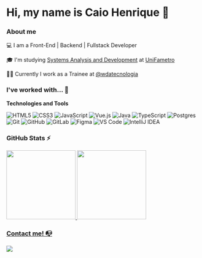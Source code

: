 # Hi, my name is Caio Henrique 👋

### About me

💻 I am a Front-End | Backend | Fullstack Developer

🎓 I'm studying [Systems Analysis and Development](https://unifametro.edu.br/graduacao/analise-e-desenvolvimento-de-sistemas/?modalidade=presencial) at [UniFametro](https://unifametro.edu.br)

👩‍💻 Currently I work as a Trainee at [@wdatecnologia](https://github.com/wdatecnologia)

### I've worked with... 🔧

**Technologies and Tools**

![HTML5](https://img.shields.io/badge/html5-%23E34F26.svg?style=for-the-badge&logo=html5&logoColor=white)
![CSS3](https://img.shields.io/badge/css3-%231572B6.svg?style=for-the-badge&logo=css3&logoColor=white)
![JavaScript](https://img.shields.io/badge/javascript-%23323330.svg?style=for-the-badge&logo=javascript&logoColor=%23F7DF1E)
![Vue.js](https://img.shields.io/badge/vuejs-%2335495e.svg?style=for-the-badge&logo=vuedotjs&logoColor=%234FC08D)
![Java](https://img.shields.io/badge/java-%23ED8B00.svg?style=for-the-badge&logo=openjdk&logoColor=white)
![TypeScript](https://img.shields.io/badge/typescript-%23007ACC.svg?style=for-the-badge&logo=typescript&logoColor=white)
![Postgres](https://img.shields.io/badge/postgres-%23316192.svg?style=for-the-badge&logo=postgresql&logoColor=white)
![Git](https://img.shields.io/badge/git-%23F05033.svg?style=for-the-badge&logo=git&logoColor=white)
![GitHub](https://img.shields.io/badge/github-%23121011.svg?style=for-the-badge&logo=github&logoColor=white)
![GitLab](https://img.shields.io/badge/gitlab-%23181717.svg?style=for-the-badge)
![Figma](https://img.shields.io/badge/figma-%23F24E1E.svg?style=for-the-badge&logo=figma&logoColor=white)
![VS Code](https://img.shields.io/badge/VS%20Code-0078d7.svg?style=for-the-badge&logo=visual-studio-code&logoColor=white)
![IntelliJ IDEA](https://img.shields.io/badge/IntelliJ_IDEA-000000.svg?style=for-the-badge&logo=intellij-idea&logoColor=white)


### GitHub Stats ⚡
<div>
<a href="https://github.com/CAIO-HENRIQU3">
<img height="180em" src="https://github-readme-stats.vercel.app/api/top-langs/?username=CAIO-HENRIQU3&layout=compact&langs_count=7&theme=dracula"/>
<img height="180em" src="https://github-readme-stats.vercel.app/api?username=CAIO-HENRIQU3&show_icons=true&theme=dracula&include_all_commits=true&count_private=true"/>
</div>

### Contact me! 📭
<div>
<a href="https://www.linkedin.com/in/caio-henrique-de-souza-lira-275bb12a5/" target="_blank"><img src="https://img.shields.io/badge/-LinkedIn-%230077B5?style=for-the-badge&logo=linkedin&logoColor=white" target="_blank"></a>   
</div>
